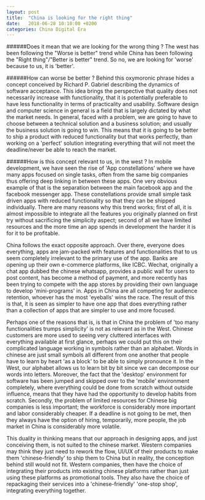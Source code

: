 ```yaml
---
layout: post
title:  "China is looking for the right thing"
date:   2018-06-28 10:10:00 +0200
categories: China Digital Era
---
```


######Does it mean that we are looking for the wrong thing ?
The west has been following the "Worse is better" trend while China has been following the "Right thing"/"Better is better" trend. So no, we are looking for 'worse' because to us, it is 'better'.

######How can worse be better ?
Behind this oxymoronic phrase hides a concept conceived by Richard P. Gabriel describing the dynamics of software acceptance. This idea brings the perspective that quality does not necessarily increase with functionality, that it is potentially preferable to have less functionality in terms of practicality and usability.
Software design and computer science in general is a field that is largely dictated by what the market needs. In general, faced with a problem, we are going to have to choose between a technical solution and a business solution; and usually the business solution is going to win. This means that it is going to be better to ship a product with reduced functionality but that works perfectly, than working on a 'perfect' solution integrating everything that will not meet the deadline/never be able to reach the market.

######How is this concept relevant to us, in the west ?
In mobile development, we have seen the rise of 'App constellations' where we have many apps focused on single tasks, often from the same big companies thus offering deep linking in between these apps. One very obvious example of that is the separation between the main facebook app and the facebook messenger app. These constellations provide small simple task driven apps with reduced functionality so that they can be shipped individually. There are many reasons why this trend works; first of all, it is almost impossible to integrate all the features you originally planned on first try without sacrificing the simplicity aspect; second of all we have limited resources and the more time an app spends in development the harder it is for it to be profitable.

China follows the exact opposite approach. Over there, everyone does everything, apps are jam-packed with features and functionalities that to us seem completely irrelevant to the primary use of the app. Banks are opening up their own e-commerce platforms, like ICBC. Wechat, originally a chat app dubbed the chinese whatsapp, provides a public wall for users to post content, has become a method of payment, and more recently has been trying to compete with the app stores by providing their own language to develop 'mini-programs' in. Apps in China are all competing for audience retention, whoever has the most 'eyeballs' wins the race. The result of this is that, it is seen as simpler to have one app that does everything rather than a collection of apps that are simpler to use and more focused.

Perhaps one of the reasons that is, is that in China the problem of 'too many functionalities trumps simplicity' is not as relevant as in the West. Chinese customers are more used to seeing very cluttered interfaces with everything available at first glance, perhaps we could put this on their complicated language working in symbols rather than an alphabet. Words in chinese are just small symbols all different from one another that people have to learn by heart 'as a block' to be able to simply pronounce it. In the West, our alphabet allows us to learn bit by bit since we can decompose our words into letters. Moreover, the fact that the 'desktop' environment for software has been jumped and skipped over to the 'mobile' environment completely, where everything could be done from scratch without outside influence, means that they have had the opportunity to develop habits from scratch. Secondly, the problem of limited resources for Chinese big companies is less important; the workforce is considerably more important and labor considerably cheaper. If a deadline is not going to be met, then they always have the option of hiring, temporarily, more people, the job market in China is considerably more volatile.

This duality in thinking means that our approach in designing apps, and just conceiving them, is not suited to the chinese market. Western companies may think they just need to rework the flow, UI/UX of their products to make them 'chinese-friendly' to ship them to China but in reality, the conception behind still would not fit. Western companies, then have the choice of integrating their products into existing chinese platforms rather than just using these platforms as promotional tools. They also have the choice of repackaging their services into a 'chinese-friendly' 'one-stop shop', integrating everything together.
